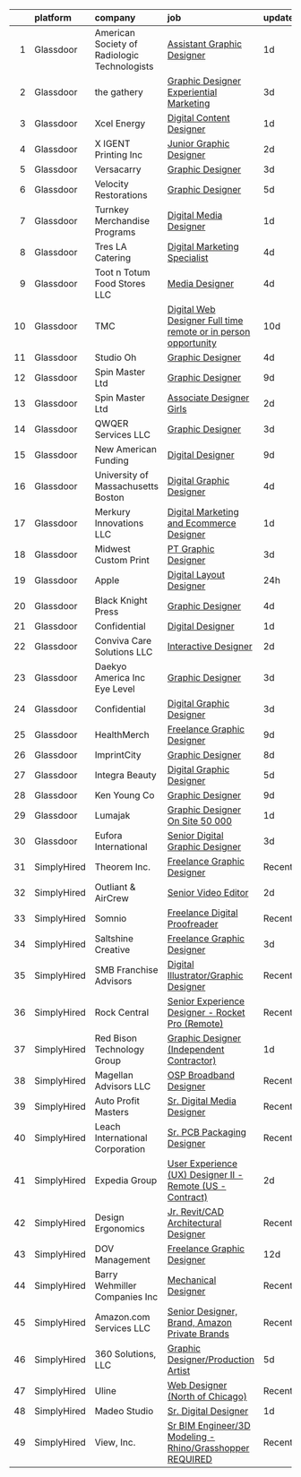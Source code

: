 

|    | platform    | company                                      | job                                                                                                                                                                                                                                                                                                                                                                                                                                                                                                                                                                                                                                                                                                                                                                                                                                                                                                                                                                                                                                                                                                                                                                                                                                                                                                                                       | update_time   | location                    |
|---:|:------------|:---------------------------------------------|:------------------------------------------------------------------------------------------------------------------------------------------------------------------------------------------------------------------------------------------------------------------------------------------------------------------------------------------------------------------------------------------------------------------------------------------------------------------------------------------------------------------------------------------------------------------------------------------------------------------------------------------------------------------------------------------------------------------------------------------------------------------------------------------------------------------------------------------------------------------------------------------------------------------------------------------------------------------------------------------------------------------------------------------------------------------------------------------------------------------------------------------------------------------------------------------------------------------------------------------------------------------------------------------------------------------------------------------|:--------------|:----------------------------|
|  1 | Glassdoor   | American Society of Radiologic Technologists | [Assistant Graphic Designer](https://www.glassdoor.com/partner/jobListing.htm?pos=113&ao=1110586&s=58&guid=000001822ef8e808af7808f78ab727b3&src=GD_JOB_AD&t=SR&vt=w&ea=1&cs=1_e053a789&cb=1658645441134&jobListingId=1008023483586&cpc=663B5FE45D73772E&jrtk=3-0-1g8nfhq7ajigl801-1g8nfhq7s2982000-db369ec28d4490c8--6NYlbfkN0DhKnTXE3X-Z3alnuZ5vr5IqMwopOp44gIsw0Xe6fXLvUAOVPUpriGuGVQ66ftvC7KPMXPaQx96Lb6wbWKv6ditIwN37xyOZVhKDcaIsz2A4uTphEku8PEqiMrhh_uBkMqeXIv42iubvaVrnA99or63_8H1rWvdDgSRj042mt0NbRAANDk6zXMFQDwfOncer-Rx_Xr7GGBInF57ASjWMlxKtTt-iaKORSskcc9LMUln-Ngdw5NW5hCM-z_ar6BwOltuQJMefwNkksv7vnls1dP80__kpoWI0RTnV4vf0RV9AlWfTMWOqM-OQfJ6w6_JrXNT5VFj33baEXGFVSqcVnZUsQI9EXvMK9VGdlfr6lR3JlWd7wYWtjKtI3_Mqv6G3CqN7wne6tIdxkq71uydI5VCvf_V5LnJ4M0g5VBJuzdwTDbLQGzifERIqXi3KkLyPmxAcI2Vtxi-BNBYpTnDp0eAOgoWhACAncCGokKs5KfKbGfU-O2MEtEL_2B6YOYyrJPlFJ77juZT8g%3D%3D)                                                                                                                                                                                                                                                                                                                                                                                                                                                         | 1d            | Albuquerque, NM             |
|  2 | Glassdoor   | the gathery                                  | [Graphic Designer   Experiential Marketing](https://www.glassdoor.com/partner/jobListing.htm?pos=122&ao=1110586&s=58&guid=000001822ef8e808af7808f78ab727b3&src=GD_JOB_AD&t=SR&vt=w&ea=1&cs=1_a2a54fc3&cb=1658645441136&jobListingId=1008017187478&cpc=1120CD366D53BFD9&jrtk=3-0-1g8nfhq7ajigl801-1g8nfhq7s2982000-e941fbeab4f19242--6NYlbfkN0AhP4lmMXA4RHoORBwMOO4jgGuXQdrOXeW1_tqLFfVzMw3j9mwMmWpE6nwtfBb7jXniFdM94X6M8o6FRX7nVjCnlx4iXXUYgaBqeFRykWBjoMEb1mPBD_02jZ3uMfN8VzseIutJM000zUf3hu4OAdpGhPivSXy-_MR2AXSO4Fg8cwHZuTjUWbAcVauo7gfEwbfhdVFR8M1rn3HX0cIELNMlciE3feybIEF_YZQgtDyNwONajHatzrswS9tUmYON1v7Rwb5JI0rdWfOwUgsOP6Qx0Xz7cINY6ZQXkTax0IC_F3-BMOH6UlmIulWjBX5N_JV0Fu9wQWuWW-3XvSbSX2cQvunctWUPm5qrPvE4hOU2m9fFPSTy_GMFzK0M20fZS1Zw2FA-BI0PPp6Gs1ayEGasBiM7wM8wOq-T8P_7s-vL9vjeYhUGy44NOWhPhzGmsu-DRFSZfx0b5hO3nnPu9LmwmfGwZEpd6SNytD7wWlfvBJppUmrmYm3UNcGy5uzEDOh1cIfcVs3-JyTnf8q5jcAZ)                                                                                                                                                                                                                                                                                                                                                                                                                                      | 3d            | Brooklyn, NY                |
|  3 | Glassdoor   | Xcel Energy                                  | [Digital Content Designer](https://www.glassdoor.com/partner/jobListing.htm?pos=106&ao=1110586&s=58&guid=000001822ef8e808af7808f78ab727b3&src=GD_JOB_AD&t=SR&vt=w&cs=1_e79f9511&cb=1658645441130&jobListingId=1008023317872&cpc=983919718F9DC6F6&jrtk=3-0-1g8nfhq7ajigl801-1g8nfhq7s2982000-5a1770a95ea4d002--6NYlbfkN0B-1D-e_ZYujhNkNlYyaLjJ6FcVQ233icvY0YU3o2VnplwYKKdLer6igUsC2PaWrJMWG-Ybd-4FPghJ8yLMIKWpZ1xxYxwTa0I0PDJ91X0syoYPmPc5jBJisa7nivRvQApROhyrFZxkD9RjUj0UZ4EZQQ1Y744EjDJP4VwDDtef-GTGDYYZ6-v9mTP4o6XK7cr4P9vxkm3jkHSPbnR6K3Gnz0OIPvnUAw1xVgQzXIQW5lTeM0tNHlm3wNapN9dRo3vkN0-UbUOk2Gv5yFJN4n0K8hqiAeOwgisWxeJHsMVEgOXtYTAKuy9BIN2M_eWl-Yt3NUa088LHroBx4mXQZxKa2YnO3KnvK933Ob9nADL6KIHy5gfAvv7uu3xha0gHAvYs8500zB_pTzxjBS0-F0QTUu0Yup8gN-HlybqNgUfFipfuECnl_Kk6YFJ2XU7EX3k4K5aczb9pLsntdO9cQmGP_z9HGxpqWbgXCXF68I4qnMNsCQAGy-NmWHN1gpxevLeF9zGY9JHsQbEcaav-Fl4m2hUxWA0EZ-paPYKT2MM_DlqewZjTmWhoILOzni1Wxn5qlJ_emK1O9wYJUlDAssRaFCdooBymg34%3D)                                                                                                                                                                                                                                                                                                                                                                              | 1d            | Minneapolis, MN             |
|  4 | Glassdoor   | X IGENT Printing  Inc                        | [Junior Graphic Designer](https://www.glassdoor.com/partner/jobListing.htm?pos=128&ao=1110586&s=58&guid=000001822ef8e808af7808f78ab727b3&src=GD_JOB_AD&t=SR&vt=w&ea=1&cs=1_38117607&cb=1658645441136&jobListingId=1008020261642&cpc=6FC5BA77C9A4CD78&jrtk=3-0-1g8nfhq7ajigl801-1g8nfhq7s2982000-9e1ea23e7bdf53de--6NYlbfkN0D5EoDI19pzLD_ZoAvoqM1-O9qeTV9KvYbDAr1-bMzVcQf2IFddxPxdTLFfgnBGWt2pBJ3Ap6GEHEWvhZok1qmUbiLP1DHJ8K9SGOPQ1vZ5JOWwxkcobzig3b6So5i7W1uexwMeC8tsmETSwbXmEEYEsntzB9wNJNx7zrzbrjPVzV08P19Zb1uszlBErIRxPECUdt5NAJruO-s3EgEvxfh9YhBtMBJx8o7UgmalML2m_UkkJIDDy1htK6YMX3lkk4WjQVJjZ3N9T95PbGIDrGCJE7V9VL429Ge1MJeuakUYD9MDFj4ErtdiI4W1ygIp8EvEch_T6TSK90XbjQMVmiS1ymVbPCKUcdeJlrL8BSEefWm3_BVxeviVXn7lMLZn2TPxh6usCbLxKWFfJR8o4u85J9qBmhFH6BzcG4eGgVBxwEsqftx5v4fhgzw3q1yBMCYM6P_vk6FFDcSdjT8fcHWDF8b4LoIBv0328hHRXbvFw7g9Amjlf_3EW1zRD6MVmDA%3D)                                                                                                                                                                                                                                                                                                                                                                                                                                                                          | 2d            | Los Angeles, CA             |
|  5 | Glassdoor   | Versacarry                                   | [Graphic Designer](https://www.glassdoor.com/partner/jobListing.htm?pos=109&ao=1110586&s=58&guid=000001822ef8e808af7808f78ab727b3&src=GD_JOB_AD&t=SR&vt=w&ea=1&cs=1_4fdec825&cb=1658645441132&jobListingId=1008017672861&cpc=9214EBE9D90A538C&jrtk=3-0-1g8nfhq7ajigl801-1g8nfhq7s2982000-d801e10d4984f239--6NYlbfkN0A8ZxQCGRbPf4-L_tRFNCKLwYFLWTqi7twj-YBKZhxzVsKJSaCovog1rmDhSgB7cKTPpawcUjI27D-i-uaqifI569uf02015HyDl3ANDlnInr8Ek9RJTCStcnK7ugj8e3R9Aw7FxZogke6NK-yVj8YGQavrq01g5rd40Z0dJs3eQBVx3nrrC3qquBLgj3-FETOsTG_AK3INxYl_QlWGZTft3NTw-Q8bRJP251ELBrppEtR_Qoz6J4VlSvBCM1ECx_niTJTFbYXmd71LCSna6_ndW_yRPoOksgBUByHox9jYFXGrZWyk-7pJk4-aji4dfEuv7r78xAMeECKDJW5vCy_9qMUhEcb47qhjax6Y6p1L4UvQYD308Tpx3pFAoZM4KbZXIh9HtL4cOaROX02PJrOyR1fg2_TMtLUx4sxh1NoWoMOImf2ZeoLj22z74u3aB6UzwKSeV3hAhKIHXqUCbPhd23tsSw9jDXTU52ekvZP3qITUsuG4Gue5jlCu5OMcpGRTYSTRiSGwJg%3D%3D)                                                                                                                                                                                                                                                                                                                                                                                                                                                                   | 3d            | Bryan, TX                   |
|  6 | Glassdoor   | Velocity Restorations                        | [Graphic Designer](https://www.glassdoor.com/partner/jobListing.htm?pos=116&ao=1110586&s=58&guid=000001822ef8e808af7808f78ab727b3&src=GD_JOB_AD&t=SR&vt=w&ea=1&cs=1_19274403&cb=1658645441135&jobListingId=1008013188084&cpc=61E17551093C17CB&jrtk=3-0-1g8nfhq7ajigl801-1g8nfhq7s2982000-718879dd498138ae--6NYlbfkN0AN77IQYG4qNB0SF0w9dx5AeT6p643ab1gAjaH6HGqssSTiJOziOUFQx-rkxQ2Qw5ZqiSzp86OiE4exoQJyMO2XAhdwGS-oqOCs2Pc9WhbFBAFnax7egHdK2Ha3IMrKVKM9fone8Cqh9ipemaNtng3ZfSxjancQh_XMC3MbpMmbdAtvXX8pZwUythVfsb4jJZ9c8ZAbfFfZLLIIYbb8fEue6qLD4Uh2lxLRJ6O1OpFXfhPJLqdqwbd2LR73GioGYSDq5s8QYlNcSZC7-yMrZXecgF2IjVgYXhU3KexUO1aIJfjYWZqYc_g8JdMPXXYUagdD-ULQqpJt91XEPZr4xDsWAp7d54lD2b3SPcIk8Rkzw9UcVsGtU6BG3yURQj0QtN3zDZ5WIRkZz1M21XoJR904D0DH4h6DTZnOAN-yyhOwTXoP9Himsp5Z0O9lU-XHsUYicdEfvpoWUMQfYys82ZdLga7soihxqtHFUl0QybZPilAx4k-dFCHAJST3_zOqzcAjvRaN3Simn-Zvn49dYBLmTN4ljgm5fHIVA4ZH7kc31url1OH8AyQtGAliyk9p7CZk7XSJvH-OH2jLN6uMqHOZtdFXib8_ndw4kVo2looNzQ%3D%3D)                                                                                                                                                                                                                                                                                                                                                                   | 5d            | Cantonment, FL              |
|  7 | Glassdoor   | Turnkey Merchandise Programs                 | [Digital Media Designer](https://www.glassdoor.com/partner/jobListing.htm?pos=103&ao=1110586&s=58&guid=000001822ef8e808af7808f78ab727b3&src=GD_JOB_AD&t=SR&vt=w&ea=1&cs=1_caae22f6&cb=1658645441130&jobListingId=1008022860996&cpc=179A63ACDFA89555&jrtk=3-0-1g8nfhq7ajigl801-1g8nfhq7s2982000-6439fe80ddf9d47f--6NYlbfkN0Dx3r3E47sSe5bB3PIy1uzBZvlB7xy2NhfhZMlxQTsxrEt812ZvUaCFuD04WpiL65QDQe2FaAnWzfZF8bFzOIjC9WOc9ELOjeL3-IasI1GEe6VV7HHzZqX82dTWULsYdvYwvyNjlB9jbKTLOHLStEVBqai3Sa2kJSylAmkkfkK98721Ii7HxS_r7E7gnc1XnYMBMBlPaSoJHc9i2jQIodZw4Omxgna8vsb7YJLjHn2IVXoahYwIBlL8rb9kiKaSjmCHKMXPtcXcExKMQfQbIRdb6nJzDGre1gpksaaWkD-6RhzGyJQAHRAMVvvTEzwfZBrYjf8lMWRysCtnGUvWv57rAjekp4ppAFQfXPmsV7SnClYJOaxlGJY5pqfr8okszibsUr9hK2WEwbeXsze93sa-F7pOkUxD23bd5czYC4AatHo1VdVOiVBVO2n0ahjrI_Ga6AHwM7BTRYFYdbPjEHL-GVXsbCfvXte4CyDCU_26OGxDu-Wl_bk_Jd23NMybry60g38SE2VaXQ%3D%3D)                                                                                                                                                                                                                                                                                                                                                                                                                                                             | 1d            | Battle Creek, MI            |
|  8 | Glassdoor   | Tres LA Catering                             | [Digital Marketing Specialist](https://www.glassdoor.com/partner/jobListing.htm?pos=130&ao=1110586&s=58&guid=000001822ef8e808af7808f78ab727b3&src=GD_JOB_AD&t=SR&vt=w&ea=1&cs=1_9d02c857&cb=1658645441136&jobListingId=1008014914231&cpc=42BEC95245890617&jrtk=3-0-1g8nfhq7ajigl801-1g8nfhq7s2982000-024b09e912742b98--6NYlbfkN0C19k_k2o8hzdgxFgA_UEc9b0ls3Is7lKF54jxowgy74gFOBUVYqicreGKNG9CtrV3jU38q2m8tnve4lGmr_BuuIL1H2BzOo2-vl9YUh421q9BM83aczBK2LkQ8Ygj1D9s9LsuP3hMO_X94bwR3Mrr9zAWTd-6M5MFEpbXU8ugFA9cM4SLGoRdqXcL4ZpwMOshLa30BfvVxWy4BaXtSlPi-rP18TFNE28bSAz7fSfuZ7rUTa7rj5P4yZO0Vf0dDEsqGgm2LjHO8-7EDPaHj5h6rBYXwd7r71GrxbrFlsto6I7wIqg_r7jD4tgVNY0qsRyzjoxjzM8BcwqjfItOzsrd94KNPttovbjp4299EiU_nOlRTbAC9516cfHbQ5qooSuxW5iNgHvNK6IkPUEemaRejcuAhBSmhvQJJPdiOiPHuLJJ8GVJcDrlnYVN88MjM9WXWybFyyCu2qMgmgRVutlrz_b6TGGWHsgvIP2i2OFAZWsUEH-5Pyzd6ZO2UDaZ8-pdnZBwhyyYShA%3D%3D)                                                                                                                                                                                                                                                                                                                                                                                                                                                       | 4d            | Los Angeles, CA             |
|  9 | Glassdoor   | Toot n Totum Food Stores  LLC                | [Media Designer](https://www.glassdoor.com/partner/jobListing.htm?pos=111&ao=1110586&s=58&guid=000001822ef8e808af7808f78ab727b3&src=GD_JOB_AD&t=SR&vt=w&cs=1_f3dc47f7&cb=1658645441133&jobListingId=1008014381399&cpc=76BDADE3D6D9A820&jrtk=3-0-1g8nfhq7ajigl801-1g8nfhq7s2982000-5bbd51cb50677fce--6NYlbfkN0C-DhQNmwg1Xw21IP8sDOh_3gsjAvXmKCbZ2k6OTTTvybAtb1TJ9W2f9W7oqZKodxTh4QpXHO9uJ-7u6e2sFSQAxRmpCjyGaGtDvfAzGr8OeJiqKZxXNSCIPvzAAT5ZMLCDD9bPs6k7iEO2nJUMJbEJM77ghQjpsQ5st8_cUk545h6DrqFGOeGa9m_FffVlTIptGztdWK48dC7JzopAszRNNr9o_8tjpF_V1AsgKH1IwI1jVvbcJB2y9wTGETyWsIT9o-Pr9NQ1cxzqSKpaYRzPtDyS2m6sYfaF2jvGiekllMb63FDJpN25bqwcEqxzAQL9as2X9Ek6-H_lDxYFhXa0fxc9-3F6w8yvg2qCcTnRoHPRLJveDupgompKMBSgB7oi7pnXjMxCDm6XslFilEAxVWztO7WB_tZwvystmkFIUmucK0jgumw11MpDYyIegbB0jEX0Aic729vcM3X5NHHinnQLRMGM8hTmdCgBumx-WK7qHHxEoSFK40ZB8px50hNZ1rX2rpclLDX9DwAPSTNMeiK21RRVCTc%3D)                                                                                                                                                                                                                                                                                                                                                                                                                                                        | 4d            | Amarillo, TX                |
| 10 | Glassdoor   | TMC                                          | [Digital Web Designer   Full time remote or in person opportunity ](https://www.glassdoor.com/partner/jobListing.htm?pos=123&ao=1110586&s=58&guid=000001822ef8e808af7808f78ab727b3&src=GD_JOB_AD&t=SR&vt=w&ea=1&cs=1_73275eb5&cb=1658645441136&jobListingId=1008002937055&cpc=B101C867B3EF2D75&jrtk=3-0-1g8nfhq7ajigl801-1g8nfhq7s2982000-a26bebdf1fb63f3d--6NYlbfkN0BplMsZ7EaIhGY7mYoBG98EI7b4UtQDV_xIzGnVofTarjH-XwNLMxjau36WeZZlqvPXURsZJw6N1TbFArSAJATZmDS0irV08MiWaJc8zHueBBJfkS69_gWiCqqj0e-4OJhmxLk7gTdA_7j0BcRCu7AWb1JkRS_NNaoF2J1DH56vcXkYkwlJaQnXn2_yCbA9DfrYTRf2Z4BKd9A0Io9CdcCA5GMjz9-9saOm7WItcugAcwEvulWoxbbet_OkuutBw50dHTGk4N2Le9AvJXVbSdUiGfVos3t4ybcDqNtXb4tbReWWPvlqNzSgLNL7OdGq6YVxBao4HNiyqRoMRYLVnNGJfYNEA465vWJsOfVFNwHwYk7uS1vdA3pn5Jd8OmzRJxBuHiWswy_GtssP6_wvZ8-OvYG8_rOcsYQIp7vD-M3MB67Q_dzhWmpJLE3MbN5LduZu4Gi_roThTJ8JKMflPUYt8-XFg_MOyIRb5ieuIcp10_SuwnXG9pmlZ4NzKKnQj6MFI6CkiTAkQVodZf1wa4l6DUj2oMV2OaDDyKrJ34q-Jg%3D%3D)                                                                                                                                                                                                                                                                                                                                                                                  | 10d           | Connecticut                 |
| 11 | Glassdoor   | Studio Oh                                    | [Graphic Designer](https://www.glassdoor.com/partner/jobListing.htm?pos=126&ao=1110586&s=58&guid=000001822ef8e808af7808f78ab727b3&src=GD_JOB_AD&t=SR&vt=w&ea=1&cs=1_c0269d03&cb=1658645441136&jobListingId=1008014763391&cpc=B076152010A3B66C&jrtk=3-0-1g8nfhq7ajigl801-1g8nfhq7s2982000-7f0a677e82384868--6NYlbfkN0AmLabXY7J6JPiiqr1lOxmFtP62cZVRFrUdLjQL4b-L8eQ7-McrdDuV3YRHJQOTQk174tc6JZEMj2QpUGftsfAO7GUij31hKg4Y7oKky-_lDOoRkdpghXACcRguC49d5mjaQVJDqGUQpRQ0YIExfbvSeERIUriCtVpel_zEhXiVTzm-3quUxj78ttm5LKc3vcg9oE4ntA0Sn9B5jwq75DkbyQG85FKFYXBUIoiGbgrR3qSqxmLWCRWa0FvzhWwLkiIjYsxZ_2W8KPcNyw8s9_V5B_HSkGY2L_hJB4IGUjmioVaoY5Fp2HmT3rdBwbKdHffySDMVoelTZUK43MKXqxkDEDs73AWNJxTuD788n8-CkU9YncYWGgd6AXgsfM6bsPxEEZMeV5NEMTYF0V04596MmgdGyCfZiZaViKoi_3XozNprtxvxlR6Oy4Yt5oldHOAOxP3uENUcsL80IDqVZ5tttj9XIH2hWTO9pAdteaPDH8TlQTyWLLfd)                                                                                                                                                                                                                                                                                                                                                                                                                                                                                               | 4d            | Irvine, CA                  |
| 12 | Glassdoor   | Spin Master Ltd                              | [Graphic Designer](https://www.glassdoor.com/partner/jobListing.htm?pos=102&ao=1110586&s=58&guid=000001822ef8e808af7808f78ab727b3&src=GD_JOB_AD&t=SR&vt=w&cs=1_cef2e2e4&cb=1658645441129&jobListingId=1008006194441&cpc=2DE7B0AC004BDF9C&jrtk=3-0-1g8nfhq7ajigl801-1g8nfhq7s2982000-89f725ba411851a2--6NYlbfkN0BvH3A8keRzMSHNNzpo8GRtlYiokHfs7hRv1iTbqYJ_v3EUQjdtkMnPMFLtVYawuvURRB5lOsxemCJH8Wi1_kXTK54QZo0iJrly-0b7w83BQ_iviPIAJaZWw5KoUGuYM0CbHyyBaYeu5Czi1Q2-Ewp0CCpdF07W0apBDOLdTF2YLIjVa16-iQ5F_V04QeWSs8cvMGSt0nwt3szH5lKS4GuQuZLkXLkPQpBFHIn67f0b0DrZh6KXNxB4demvSHBo1bw-wlUwHmEp-gaWPl7amAFshE-uoZ5kVoWrPvrVGTuFIc2LaxDwW9ZPJx0sxrFDdKIG2lr45BZb57dRYivP1Hn_m2-Lk3scvGXClSWyMu0cvclzdun46iyA5LcRNOuqAqD-cBRjjyvrbLw3AOXW05OrYW2K2AFn62P-hKYCkSuLwnXLJC-mVg2yPUHhbBjRg-Yu8JZAyuJKz9WV2hDPM8Gr1N1-4_zlKv3M4NAbZ1gSxy8USUc0CtJmocw3nlwVGk21WxAh6eDMlnUWncblf4DsxAFG5gjFk86irvRzmxFOhcthHvNyoH_bm-NwpDkWrfKEJ63fSCyqJolLopqregA9OqMB49AeCvbdhqnoCFXRKKDnE-plm-8YnZE-PwaAOnw03TjyZYD5_vjG1nccIUOu0MDPK7hqluE%3D)                                                                                                                                                                                                                                                                                                                      | 9d            | New York, NY                |
| 13 | Glassdoor   | Spin Master Ltd                              | [Associate Designer  Girls](https://www.glassdoor.com/partner/jobListing.htm?pos=101&ao=1110586&s=58&guid=000001822ef8e808af7808f78ab727b3&src=GD_JOB_AD&t=SR&vt=w&cs=1_649cbb5b&cb=1658645441128&jobListingId=1008019524976&cpc=8DC11E556441A3F3&jrtk=3-0-1g8nfhq7ajigl801-1g8nfhq7s2982000-5c78218c4af67109--6NYlbfkN0BvH3A8keRzMSHNNzpo8GRtlYiokHfs7hRv1iTbqYJ_v3EUQjdtkMnPMFLtVYawuvVqlbPi53LkV9FBX55Z6BqovyJTd2mkl9GNqM2d_y2pKVOtaO8yqK2Q3yO9dcjGx2vn1LspotqOuDmMap5wlvlGzWdINHDhnR506RIB-4GnALmJTq_VLoQkY9iHWdstSKabTufiQi3zMluKYnAEEl5ELkttcNMkAzDKAR_PdthRO476S_X2sZNAddejcXFQovKHWCutAfl3p_keyK3iaoXvMdJbylbQCUuzEi7XKmR3B_v94TIryzI7Oq1p2suN9y5j1NxPJOE6qBVLmQFO3mium96ZrzsP2wUFuw86yix7IakcpTyPOeD6Kx72csJhiRbkD79TJc47D2kks4ckSr27O0zFCdmFciSo06pXN_7q57nseR2lL1igCVRu9aGgSDASRNp8tzGfEElzliNmf_ms-Q7qNZhNEV7xYas9WJhMJbFIGtpaRLHvle0ogBat_OSxHtnkEj3bqGkq3RKteuTafWD-m-1JpCfalze_TbLqXfxy5XyxL7NKzCKzkxAKLBO6RPpALk3Jjngssh61XL1RjlLvLRSwhPGcyVcdREYWgaAdfUkzu_II0Gvj0KsPWkBMmj3qU2ChH459jOnGoRsPWwiX2RwSkwK_A_ULo4hQ9g%3D%3D)                                                                                                                                                                                                                                                                                               | 2d            | Los Angeles, CA             |
| 14 | Glassdoor   | QWQER Services LLC                           | [Graphic Designer](https://www.glassdoor.com/partner/jobListing.htm?pos=120&ao=1110586&s=58&guid=000001822ef8e808af7808f78ab727b3&src=GD_JOB_AD&t=SR&vt=w&ea=1&cs=1_b89b64d0&cb=1658645441135&jobListingId=1008018310784&cpc=0FE1F5EA2BC84A01&jrtk=3-0-1g8nfhq7ajigl801-1g8nfhq7s2982000-bbf8424b2678572a--6NYlbfkN0AtR68e5gWpPxoovZgA7Udo-dcymoK0NpHFMpIgh7LYz7ARrXsAkPKQYoskni4M5Tm49_lQtvjvzNLNE6fblBO6LmJTINRREnHdJt3mM_4VwHnPQGns7CFRndLJxJP33xbs84n0Kons-gvrS1qIONCISHtorH_ulhBXExZ-0x0ntSI8VVFSnqXmxm0ak0lJU7PeNj4AAmauZsZOGOlT3CkUWwKNr5sjXE2tJXqGGrEWOQMQ-39spACrraV5jYLGHLzOB5Ov0oWFwF8DXpuonyJH9X4sNUgPDHj8Bfqz4GAF4L1E6s77-Ac52NeeQGZfvhlTpEtDjminZkfT9S2Jvez52BXZ1YEV-7eoJELyIoImgXqH8ceiiZtYEed4oDd4kjtGLLPCkTSQD8sTZsA-akQjFkbGJfT2OCiWtQ-UGpm_lnYEWGg_UP9RoZmOhrcLXM-_N593pMe-kc6YARkvLSnHCbJ3OH5qV7Rve19TTCEsObzQLavOUNz-bASKj90JiAXb-kvdCwbENA%3D%3D)                                                                                                                                                                                                                                                                                                                                                                                                                                                                   | 3d            | Los Angeles, CA             |
| 15 | Glassdoor   | New American Funding                         | [Digital Designer](https://www.glassdoor.com/partner/jobListing.htm?pos=125&ao=1110586&s=58&guid=000001822ef8e808af7808f78ab727b3&src=GD_JOB_AD&t=SR&vt=w&ea=1&cs=1_5f817e61&cb=1658645441136&jobListingId=1008005604342&cpc=7F6F94E2229B3AB5&jrtk=3-0-1g8nfhq7ajigl801-1g8nfhq7s2982000-96c3d0f824927e96--6NYlbfkN0C2BFb7Ub2YUp4strrym9V3pWtjyRKtgHKt_kMzkewmGGJEved23y_kY-GSZp2akmMrMXBnf0_sPdCtSd-PsOEUyt98Mi-sR6I7bW0HgmIbOmUMY25IRArly9j6Qd8Aune8lrTsZEYIa91ohUTgu9UT6t137nsGeEKm-lxKnQqZh_-my8GcKR-aODhCp_jwJzM4Dlu2bnN1KRuMcTHGcKPJoHTZHY4i_ED230BWCvCBAmJxeCrrzm5blFraT1HHRwShnfyyB0SlOgHt7MpupdqCRCzHxWMbEs1NnXfPST0zebI0a2nEi-72bMIBLQPBG6rXjnadyEkHNQRccNL_aODxD5dIKuCRn1i2-nWFc8cQzE9bqJJ3KGolJTDuV2ERkDm0pgxsLS5CdOkWy0Kwnrty9sIcfCL7gzPI5YoDYI4D50KGunomqaqbcm110PI1QaUx83--tCf3gurB_wLTnd7bJ5SlqzbWpzuLKaeXHGxdNX7S3TeJ33uz4Nt3n8QX_MU%3D)                                                                                                                                                                                                                                                                                                                                                                                                                                                                                 | 9d            | Remote                      |
| 16 | Glassdoor   | University of Massachusetts Boston           | [Digital Graphic Designer](https://www.glassdoor.com/partner/jobListing.htm?pos=112&ao=1110586&s=58&guid=000001822ef8e808af7808f78ab727b3&src=GD_JOB_AD&t=SR&vt=w&cs=1_85954fcb&cb=1658645441133&jobListingId=1008014964219&cpc=5E31031E1AFF45A7&jrtk=3-0-1g8nfhq7ajigl801-1g8nfhq7s2982000-8b70a8eaa31edfc4--6NYlbfkN0BOsTZtD1MWJNjHX2VBq8FLDvIH-gLsnwmSGJ_DSZFcTubVkk3NCLU_h5BDSon7PBwyCKRFQGH0jcz9BkOovZokxfW_6w_PUzd_N3cdy_vH6D0gXp7A1EE9oPRjxmW1gHHjcqERMN1n0c-7BCkBhuywrN6BV9MCDkXvZ1SYgA_Ee25oaeKQntMt7BV1UK-oA1CPcKuIa8zlZqdF9JxSw0kTvnHddtlD7AEa19Y71fx2BnA-RuLAzuUp4Kda8UdwVNHCEyEwaOuqxteaJP09BtT4MRcMwDPHq2c0WXcYSti7Q5Dv_jIz9FgdcKGHOSHEkxXvS4eDGAjh6FwiWajppu7wFI_k9cjY2yu6UKa4EEKiBQrs_9O-Gklnf0Tn9VkiVV4Mbg2axSVzWhQm4kUta6Tg5UtIZg_0zx3Z3EsUogQh5jEJE-NAjGBLR2zWY9YKJE6aHfDSHWBVfwmzDBVvAKTBwPkVC1EjUNeaF1fxLTpoID5bA44qbP-q7u7esypc1vFA3SjcFKo5K3Jt4MGYpSZJTtA9NozKSXTKe2fOrRYKldsc3oeCr5sB)                                                                                                                                                                                                                                                                                                                                                                                                                            | 4d            | Boston, MA                  |
| 17 | Glassdoor   | Merkury Innovations  LLC                     | [Digital Marketing and Ecommerce Designer](https://www.glassdoor.com/partner/jobListing.htm?pos=114&ao=1110586&s=58&guid=000001822ef8e808af7808f78ab727b3&src=GD_JOB_AD&t=SR&vt=w&ea=1&cs=1_57eb051c&cb=1658645441134&jobListingId=1008022970526&cpc=70E6D4E49C80165A&jrtk=3-0-1g8nfhq7ajigl801-1g8nfhq7s2982000-1d7fefa7d9d12289--6NYlbfkN0AkPt_zjqtwA4oHEIJRTHkkLQJ8wvqnrVmnDdmwIggcHApE30dOvB2pZ9Hx6FENCw4jRcLtkT-Dqk2T5_ruZItNKpOUU3JVvWU2vdb17QAA2wS3D0JWzctK-iy3cwW-e39t7EfI9rztJ9VvNiP-0FH6-ajpxC31WJC_5sE8QJV605W_5wG3UPXmPnG_eMGlz6bKArek6D0CVgoKtFp9Us2JUurGUvhApXNNN3HfARO7ySnSeFmE1CthDQYV3mrbyWO7s-3ZaA8A9FkxCfxCf_U1Toy08W06cjcGMcDNk2HsfiaxpucLJTSanZX0-WwQ07vRs2G8xrLUoO8zDX0CaXX2ixgb73qXCCIedTDn3O1fJLUIiTh3OAhCoMhy3FOUhw2vK_l2GeY-cpVGAeO3kYjGNn_SNfWYxfuO-jmD4bW9s8ENktXGUfEdpMIN3XZ2grreUF8Ds7Ljjzc78Rcufmz7M6G6K3Ba7MXvncJrQjtsy0Q_AqX56zk2_7d5HcimzCI%3D)                                                                                                                                                                                                                                                                                                                                                                                                                                                         | 1d            | New York, NY                |
| 18 | Glassdoor   | Midwest Custom Print                         | [PT Graphic Designer](https://www.glassdoor.com/partner/jobListing.htm?pos=124&ao=1110586&s=58&guid=000001822ef8e808af7808f78ab727b3&src=GD_JOB_AD&t=SR&vt=w&ea=1&cs=1_c57e00fb&cb=1658645441136&jobListingId=1008017468848&cpc=59DF70BB7E75A6DF&jrtk=3-0-1g8nfhq7ajigl801-1g8nfhq7s2982000-8da2511ab7fca908--6NYlbfkN0D_KRozbKJx95I3LRYgbj09bqBDFeyQG4s8tCOB31p2DLulsme7CgWcKNEP-yAZ9KOdzgOCsA5jNrlrUlrh6z6XS_tkJMLDpNf8KZZtw_9N9VlW8aXh8A2UTiTw7NZbAV0U3lEFjx6O6Ku_tnfdd1iF8UzHdK6rfkObcvJw49G94cfXjP1wc-iUUIhf4rAPXDO3JNSbXB7-Du55kcLGGRARwef6tvwlFDXZe5pFALwfMs7WDO9iQgyw35l1RiEAkVwkq8k1TYnhSP5zJx4oR7klPDKvK6GPJY1tIdv4TjVaGOiN5RK3a55acYk4zSni6hzuk0B9wdNUR5L2PfK0DkESd2nice-oCewQ8xu_qQt16kW3SiBdwCo-ZY4spTb_rknROl-FLg6YMpEnDmkHLHaPvEMemPRT-7ztDC-CCUA8DvysHaHKMuS5vEDcZvZX99RAoWBSq8HWbu-nBkwrp7BnJT0BDL3JNllBYfWN7GnWNCcz4KlPQVqhHvOvTOEAzPUuUMUJK4O0Tg%3D%3D)                                                                                                                                                                                                                                                                                                                                                                                                                                                                | 3d            | Chicago, IL                 |
| 19 | Glassdoor   | Apple                                        | [Digital Layout Designer](https://www.glassdoor.com/partner/jobListing.htm?pos=107&ao=1110586&s=58&guid=000001822ef8e808af7808f78ab727b3&src=GD_JOB_AD&t=SR&vt=w&cs=1_a141cd29&cb=1658645441131&jobListingId=1008024922097&cpc=48B9F4758953335C&jrtk=3-0-1g8nfhq7ajigl801-1g8nfhq7s2982000-424390e584b2d53e--6NYlbfkN0BvKrLyj5gPmtZO9T8euul8TCxuuKNOtzRJOomxnwSEodTz2Bc-sPZlSXfvz6ygy0vCs2L9kcMpn2yyBntoSJ2AWeh0iqo3pEln1B96TiCk1C3Px4u08PU52jUMAuaibMmO7ZyNroSZUqrXG_k6Rpel_4jMZN7AmipAB6j6vaMbfNNRm3RpPQjpM3Uh-3rCPT8eEFN7Gl0SVH75e_Yfe9blLfiUCR0uFqYDb-Xjf1VoPu0Qrn8Q4PKT3byYUfU3wDFVCwzcsnUlY3q_DuJ_y4jYzGQAicfIdolep4dNR7t3b6zv5iUbjQB5nteE0AubNV-EauxdSldRjgPyJ0BKQLeJjoNFC0JyNILiSBcxk6BAjw2ifG0J52KGpglSgTv0QeFubNXrU_SGzM9PaOCYgtyxDxPUykqJl2xFQ37dmt8zzu0fTadwiEQ7LSYyVi8lDTlkVMkH_IBq6c2197CV_jVaRUGFOjyuUfPf2xi-ROtls0ooAydVUoGkr9BS6ifJv6rHMdVRyvVi5DieBCzjgAf5ngQo1yTisIxDCZJPiH51fDpQhUwEop3WGvF5AhFtFMkdoZbUPPu_N9zOw8EZUc-slP1jT4cENNE9-6KpUS8tpHKPm0oNc2jze8zKHr5kT6cZ0-fHO1zWiEBopHRACBjOzhS0Bvd9YPbmUK8kTy4CSuWphmOP0KYBQy3h8MtLwGU142u7sUvChuoqZZ1QP36XysayKQxGrvS_klcSlKxbn59EGnORWsNJN9UHLyqV7w0h0QE1T0XoNfX45xzSki0XxZhaG6s0aBwJmyZA_6SP399Q5a8AR-B24ZNRzPO7DKj9qhayDLgeaBSeSYy36-Ky-t5g3FCdKVMFNmQmdroZPWVBTnT13ppsPSDcsVxTgap3AXanev9dpsYV3emUkfUrAD67OMKQ3rCLrLwzCuc7Uso0V3bjQupF5ZGPZPbGWEEk4z_8OCQKBg%3D%3D) | 24h           | Austin, TX                  |
| 20 | Glassdoor   | Black Knight Press                           | [Graphic Designer](https://www.glassdoor.com/partner/jobListing.htm?pos=121&ao=1110586&s=58&guid=000001822ef8e808af7808f78ab727b3&src=GD_JOB_AD&t=SR&vt=w&ea=1&cs=1_dcbcff15&cb=1658645441136&jobListingId=1008015008184&cpc=A0032DE20586B9BD&jrtk=3-0-1g8nfhq7ajigl801-1g8nfhq7s2982000-caa53f0d8231535a--6NYlbfkN0Bf0ZyElH58HQJkPOZociBaMfq3gMyhBi_bc2E-7RcHgLSkSr9yhKH9iqHwsxHZ9l0xXhwA1WiOGcWffxDMSWJTw0JzX_6yQuwUthsrMJs1kah73ZIpf9MtJkM8V9Y4ObPLl2akNa06hZrbY8ot-6DW8eZbTcOaF6BjK6aRzjB3edA6N9QXivZjOZB9TzRr9MesTBwphi5OeT3FpQvEGkp0cK1zwN9HwuTKm3u84u_Q4TFxRuBWrxYztzUuzSSO2iN_mozlh-f7KQskX_tWOl3C_rO5PpCjEou1RxmApEEuqqnTq9niYD5JfCy7WhuBlQQQpVQL-5PTP8VAvwmhTueRiiLbSK41EboiyXK5nx5vf91gmxBegKPPpDQddePjXyQe91NoCGFRVF1gfoIHqe6VmzuUVddixbX4oUkD4UjLcUsaA5PtJTH8zuaI0Fh1AzNi4nAXs9X4dzJ3lnOvzv5MCb-6jmM1rO4ImkOVMb4yXzO3pWmFczaU)                                                                                                                                                                                                                                                                                                                                                                                                                                                                                               | 4d            | Collierville, TN            |
| 21 | Glassdoor   | Confidential                                 | [Digital Designer](https://www.glassdoor.com/partner/jobListing.htm?pos=110&ao=1110586&s=58&guid=000001822ef8e808af7808f78ab727b3&src=GD_JOB_AD&t=SR&vt=w&ea=1&cs=1_9e25dded&cb=1658645441133&jobListingId=1008022191061&cpc=14D5209370AEC984&jrtk=3-0-1g8nfhq7ajigl801-1g8nfhq7s2982000-a84466475f04a781--6NYlbfkN0ArY1wOoFoHiH0cZXue84_eRLMC6S8g2ZxsmsaniHvI28aS3Hu4xHe2h8lCfWt9d5FfzYXOYzW4hTg3hdQkFMEvEzA8tml44ubBdrGLGttx6duSn_yMbaEFCMKK5Tx2xqPCqhWw0U8eTYhRevnpIlW70dQ98I-qu_33e2tXY1fTKpRHT7O67qbdm9TudqcLitq6Ixkw2ETBJ_GBsCfHfM98j0iIDkAwirzHHElsjr7C_Ums3d7OKsVJK5DYjwTEI3KLgaNVlCpUknyASUbwXUhYMPcPiJRjP1Cqa-Pbi0rNHE1ooAVM9d66dEeSDtL1JodXpJ8TgdM2CCYNr2xo3cpQkN_nwJERNoj9v6iMr5jJ1Vx4C2VzLP3PW1b3ggQBejiqrL4OM52qD2xNDzIbd4N7LazHHUBnuhllCOJOndDenJVEOzmo4mqjuiF0gdVirgwmpaVHxl3IRBdCuHVZJBYH-nYIgFM8QNq-O4wEb0d7aVhZCxsoBlubGJX9TVPhjjIKdHXYzRs1vA%3D%3D)                                                                                                                                                                                                                                                                                                                                                                                                                                                                   | 1d            | Newark, DE                  |
| 22 | Glassdoor   | Conviva Care Solutions  LLC                  | [Interactive Designer](https://www.glassdoor.com/partner/jobListing.htm?pos=118&ao=1110586&s=58&guid=000001822ef8e808af7808f78ab727b3&src=GD_JOB_AD&t=SR&vt=w&ea=1&cs=1_2734fb99&cb=1658645441135&jobListingId=1008020446183&cpc=1120CD366D53BFD9&jrtk=3-0-1g8nfhq7ajigl801-1g8nfhq7s2982000-34ff42a6cf93e7af--6NYlbfkN0DTpne61UmFZM4rphN6Z_dPa1xbTMy_srCLEByaiB2DVbhP1pG3_chzlRlHh6a83L5tLEb5xpDPwcqT1RfxfE0VKdLke_IMRSCx-aPK656X1wObMu-TGQL1i37-VQnQyGvQuZ_065ec8Bz1HDpDmf5ecKYdK_TpvkI31fyz4ST_gXmFs5qfnfkwN3YDRD84Gv9Dd_8DhnY3lhBg1Et-ucBpL8tLLOLrxQ-fS-fhL8a7fVoQGWnRuRva0Hnj5Z80IKNYnWDtKD-_V2UFdzP2hS00jtMZe8bID5ZILQcE14vhvsHmaMHyvPO96m_DwHcB5weNNY18LKBk1Kry--ZOW0Z0K9twAlF5BpNMgokHNNyQcPk1cxiMwdNzgYFxaU1VuunM12yzIYSYTZ222lOn48qYwmnEmuyhlbdNf3wLiXToabJk1Etb8iEc5svDrddzJ_1Q-qIJwSnVojx96mjviXnxE0DnSSa9ISQyq-KAquJQbTGy5sSUx9KXbmnVzSUoG3hSB0asBoFznX02oJwYX1Ew)                                                                                                                                                                                                                                                                                                                                                                                                                                                           | 2d            | Remote                      |
| 23 | Glassdoor   | Daekyo America  Inc  Eye Level               | [Graphic Designer](https://www.glassdoor.com/partner/jobListing.htm?pos=127&ao=1110586&s=58&guid=000001822ef8e808af7808f78ab727b3&src=GD_JOB_AD&t=SR&vt=w&ea=1&cs=1_12cc133a&cb=1658645441136&jobListingId=1008017650135&cpc=2F9DD8B511C89582&jrtk=3-0-1g8nfhq7ajigl801-1g8nfhq7s2982000-d858aba460849d32--6NYlbfkN0AYUfIZYEnw0ZWLQ15-hEi6qBVkEbDaUIDtRag2rCwzGAj3vo72XA1axtogUjrSD6iE1JGB7_XAkS5O1B0R3UTl-10yR0U7K3NuegQyrJO_zwixnAMN4UtDPLB-oQtzynI2E8vOQv8hdpMhjf8jLkqKb-2ifbbym7I-g12E6AjjH1gk8339Qb8sDsS7Ufn2VIMVOWjTP9pQ__GjAwbr07z1MhVQnGZdnm1j_n_xMpaIbTXowS6hioD_bRG9DsH04HPxQYn25_5SPNLbKLYNuq_6oqJpKye4w8ir5dGNu8sdfbo1odaj7KqbnIXLp3qENIhD4ZWBAFfm2xkGSmWrwD_AYuBTgGYRjAM38wFVMnxcFCVG54g68VLAWwF4by5ak1jSd1ms2_qv9CjeznufdK3dPRvPjOQt-R5pr1LbHi6amSuYqnC0fHP5__sJ-FiK7I069vV44i6pxkMVfLuvc3rOJ4i1rCxq_vuKG9j-7KLMjUJgQ2qMTyGhoI-vgil-odo%3D)                                                                                                                                                                                                                                                                                                                                                                                                                                                                                 | 3d            | Ridgefield Park, Bergen, NJ |
| 24 | Glassdoor   | Confidential                                 | [Digital Graphic Designer](https://www.glassdoor.com/partner/jobListing.htm?pos=115&ao=1110586&s=58&guid=000001822ef8e808af7808f78ab727b3&src=GD_JOB_AD&t=SR&vt=w&ea=1&cs=1_980fdab4&cb=1658645441135&jobListingId=1008016999761&cpc=AF770993EC679D41&jrtk=3-0-1g8nfhq7ajigl801-1g8nfhq7s2982000-690415afa9cb6ac7--6NYlbfkN0ALlVE48MWrgt2d0mHJVX740zmIEL60xmbxF1imK6ySVBeWaqioyY8VQn1tb9SznQIB3UNan0uRPkJ03y8An8pfUNC1FRjLtcR1C6JjjxFUftMZBiDZETwIOGTtIPBJRtZ_rg1ldTdGYHurgvaaaDU-15mGd3qwdf2tVbL_Cl7HZUrUz-Ezb8ouRnkuwSl1d7XG_opuggKP4drYTjN3eGfsoY92aceKEwQbKghpe9YYX2-S-iwIBZdIKu6yLUr9vWRE9i4-9wS7pqQYov3cu9ysPT55a67sU_7GrCQadLBoqK8k2SU6GkAUXlmylpsnEY109jjmR_IhXxpm7fpEQqUR1HUwWpBmG7b73Dlt1GyCI1-PIFOreU6QM4WjLgjKFsYTJeR6Ti6MY5Fpjv7e0zFXpzOyYUdK8_NiPWvHwD1Pjmpn171n8ccfY9zi33dhNoBtaEiaoiAFNsTCOx8ij_TjW7lQLNaNvsHtbKJKKiGnCxdcUgo6kh7oiTrDBZYygqjUWEEx5Dxx1w%3D%3D)                                                                                                                                                                                                                                                                                                                                                                                                                                                           | 3d            | Fairfax, VA                 |
| 25 | Glassdoor   | HealthMerch                                  | [Freelance Graphic Designer](https://www.glassdoor.com/partner/jobListing.htm?pos=119&ao=1110586&s=58&guid=000001822ef8e808af7808f78ab727b3&src=GD_JOB_AD&t=SR&vt=w&ea=1&cs=1_37203315&cb=1658645441135&jobListingId=1008005751463&cpc=A65DF3A704A48F9B&jrtk=3-0-1g8nfhq7ajigl801-1g8nfhq7s2982000-d04551f9b2678583--6NYlbfkN0CJfBDSEeEc7eUnd5rVrn_aucFjVrvzgr_Il_-mepVEc-BLHCDOq-mgCmeFXAeYHsF02brgSvziQCU-GFCF8qBdIgZ04X2e8CQON-LG0-R62OPXwxprqx22bF7M5wxVJHq92As2CIT941S1gZZvlDWFP2MWM1HNHby7FZViwuXuOIwvH4DhgIfXsCY_sHGqok74pqOe_WJPXvqrAIpGisWO_JttEWy26fhDt53Z5KmeohjDf2bqFlnNexx5Bsx3vyylxPL_ZYA8XmEE8Q-lH9BCvQBzwMAawcQLHqbCT06BNRJWPthEf0AQ3v7LBckFC1sR8X-TYotDsSZj6b14wW9b6DxNY9oR0Xy7TOtWdgC7OTqmKdyaprSsAld1T0CMCEQszp7ViTUSJtzwKuPwzUZ-QQ5UsvGBqXpfPHyCf-LsyP42HXQ80UPozDxggNuZVcNTaR71EiW70vz9W22_zSoY4JeSky7ik-F-D5QLZuBDLsXNz8pOyy_PF9ObHTvVH3j_roCDOwQA-w%3D%3D)                                                                                                                                                                                                                                                                                                                                                                                                                                                         | 9d            | Miami, FL                   |
| 26 | Glassdoor   | ImprintCity                                  | [Graphic Designer](https://www.glassdoor.com/partner/jobListing.htm?pos=108&ao=1110586&s=58&guid=000001822ef8e808af7808f78ab727b3&src=GD_JOB_AD&t=SR&vt=w&ea=1&cs=1_9dab95b9&cb=1658645441131&jobListingId=1008008239786&cpc=D8FBC54B4F16B65F&jrtk=3-0-1g8nfhq7ajigl801-1g8nfhq7s2982000-7ea1ba4286dd2615--6NYlbfkN0CtVbCdb7HNiGK-j12DyON91kalj8bUwhHK1hrWClSkaSyd9sOLDTHuiVDBxyqa3gCCeipHwdQoH-fiSLvy30YP4NvFIVRBnabdvxx04vo4QzgBaG6FIV5tX0akNf1Jnrk23lMyTBSioAlpfi2ZweB4PcCBKFh_CH7NkhHF-qcveSbDdYzfpUvX2FuLAQ1ucIfxkYABoSlxl7mTcVCWAZo4MOKPqMiy9ukcdPYQktwIQMU-tGDT_vc8xNb0SB3u2k-NHVkhka10zoOfoCyUSrJJcQ3MLvkyLXkUsHMc6sges4nM4NhTxuuNhuPVi3RlKyq8SRse74GvS-b0F-Cw_hXdY4ag5DWNGf53O6ThiAmMWmktpH2INrzwZpu3J15pIfe0K1W0aJB-r9jV1k03DcwjBnoEe1tHNe3dWFmGuAx3v6T_cHafVzaCecQxFzlek8BuL7SsRLIaA0gerbog_qHhDwxkWlYHTjM5LgSS-q_ckePJIo6WKnyQv3rdz_VdEPY%3D)                                                                                                                                                                                                                                                                                                                                                                                                                                                                                 | 8d            | Meridian, ID                |
| 27 | Glassdoor   | Integra Beauty                               | [Digital Graphic Designer](https://www.glassdoor.com/partner/jobListing.htm?pos=104&ao=1110586&s=58&guid=000001822ef8e808af7808f78ab727b3&src=GD_JOB_AD&t=SR&vt=w&cs=1_ed9137f9&cb=1658645441129&jobListingId=1008012336393&cpc=88FE657033F128A5&jrtk=3-0-1g8nfhq7ajigl801-1g8nfhq7s2982000-37195827677686c7--6NYlbfkN0COPWdwSCJPOAkyDe9Lh599O1TcTE17zEfW1nzWD1f-ehRXKnSDZcMQaxUOmgOCqrfKsbX90GBTZNBdoFwzKw4xyzuy9uUfwLpEzqhVdCDK77pDyybizi4myMQen5kF5VIotDpc5ACv4Jm6dhkrqCZqhrqlFPoR34VPv1qV4MCUWfBcmPVeeIM6YesIDCl3zlSL898US5eef9Vs4ZUw9Y9WA5S2ElijY8s1n2t9A1YkEvBkKZTQ8y0MYDLeQ5YmnCk2HXjcOZnrdsQ82ofEblKWegmHqqkTAuRj5aZI23sCcUXUAX-Zkzv7k7NAwaDZEmCmd87RNz0Eid8EykhNcR-WL3L_znsxj-gDHLTAe-lEtQZKZK4f_KLDYUeayhB7tbvlvZTHuw0OU24pSgopptbni413PmFmgFgg-AMg79HcAtiLr9DpncYg6topTJ4RygTUVtkfJBnsh3eIUlcURic9KYI_lH8wqjZBI3fNnjq4VmD3PVZomsNXMqQ2QEGi0hexnKGDa2pvVUoZ7EibHGl2Nw52ycpvffnf1yUdF_W7HpGwg6Y_0718jx8BphbRxa9hG_n98Z-8abtFmC4IpOOv)                                                                                                                                                                                                                                                                                                                                                                                            | 5d            | Chatsworth, CA              |
| 28 | Glassdoor   | Ken Young Co                                 | [Graphic Designer](https://www.glassdoor.com/partner/jobListing.htm?pos=117&ao=1110586&s=58&guid=000001822ef8e808af7808f78ab727b3&src=GD_JOB_AD&t=SR&vt=w&ea=1&cs=1_32187881&cb=1658645441135&jobListingId=1008005329681&cpc=BAB9AA3F436D8911&jrtk=3-0-1g8nfhq7ajigl801-1g8nfhq7s2982000-cfcca03b28e40c8b--6NYlbfkN0BxkLIcfe0oqaYINownie861a0BJtkzmJW-WyGv8J0JYIhtfgDOowTG2-BFXkaaNWOzXNCSvkKIF14mt3E_OwBur0wXJ7-kIsH-6ntnb6xUaFNjCy5INx1Q7S1hy0UKdEwk71EvTsJMr0W7UW2l0nXAv_xjt4wAIS1JwLaP4xhVIfSbVHWinyNj3bPWgAcRf9YOUWslaqgEDQkPrnKqX9OHjMzkm7P_p2Z8CYRaTlvfwlcfQszklDAsPwwfcJ8_c6I1MCK1Kc6Gs3p53eyS1c75Sqx-DDKrj0oiRkRDk5DxHrrxwx1ApolYSAyhaKW3iwGCrSDyh0VjPrfK5FqYOAqlv3bH2uPxaSSOCIkWikMGKqch7ejBl5GpiYybGCf6j3nIurLp4RPtRtyINOd8Q2ZrOCJLzw10k4UleotOim5ss4rfWCBAzgg2PNh4UoUy2CNwnzoTDkyvZ4Sivj10ycuBYCN7yoV0jH39YP-JOpopWFnykUisasFY)                                                                                                                                                                                                                                                                                                                                                                                                                                                                                               | 9d            | Cairo, GA                   |
| 29 | Glassdoor   | Lumajak                                      | [Graphic Designer  On Site     50 000 ](https://www.glassdoor.com/partner/jobListing.htm?pos=129&ao=1110586&s=58&guid=000001822ef8e808af7808f78ab727b3&src=GD_JOB_AD&t=SR&vt=w&ea=1&cs=1_25f2effb&cb=1658645441136&jobListingId=1008023093066&cpc=5EFBB0462F9C6B7A&jrtk=3-0-1g8nfhq7ajigl801-1g8nfhq7s2982000-c1bee7c6e71f1d67--6NYlbfkN0Bzkuy17zoNwKMVjyusHhR7JNYo3SmelKzW8jp1Pa4Tk0S1mKZ-8FqdgNoVRn-JpLDLTRrq0dkJ3Ok4TnQ627Cnz1-HDUXegZ7ozdz-r2g8ufZHHSumg7yEKrIbc7vsxMDPn_d0Cu1OHfI1lou_v-b1fl3rTl5Z4osK2ecxlIs25RC2i-5mvpErFCzG1zOBOy3RlZLGyA3gUPl49qO205KdcaG3HYRVoRzIF1nipclXdwuriZlwBeP5lkwCgN-cs9IKHRArfCaDP3Ho_GlKNik4TItBUvUTSCY3IA1GVLUxhPxfLohkX9JHksPOWJYhuWbap47088D8mBjQeEnNSGtFRUGhyDcTAAEqXjsap-_X6xgcuPMnWwRCAaeNa2HHwa7OiqGkBwjlX8J9BphkVpHtIlxEyuDAlI-v6O042CghNvXF8KmCW5ScIDQPVUz7i5NvgWH3lIpFjAywKdF6eKp3wYTJVQgj5zuQuiR19rFeGpgakB7_pOTo-OsJUB0P_NI%3D)                                                                                                                                                                                                                                                                                                                                                                                                                                                            | 1d            | Carrollton, TX              |
| 30 | Glassdoor   | Eufora International                         | [Senior Digital Graphic Designer](https://www.glassdoor.com/partner/jobListing.htm?pos=105&ao=1110586&s=58&guid=000001822ef8e808af7808f78ab727b3&src=GD_JOB_AD&t=SR&vt=w&ea=1&cs=1_22acf010&cb=1658645441131&jobListingId=1008017386109&cpc=85DB4C1C8FC4A2A3&jrtk=3-0-1g8nfhq7ajigl801-1g8nfhq7s2982000-b6b3417c8e5e281b--6NYlbfkN0BTy4Vq3kUv-8E8fBOrhZt-7WJQYqv7u2ur6JnxlE7nq1comPzfAdnLyFCIAUk8h664FOZxLO2eQHqDnM4zFCdTI4imJW-GEMdsdyuAqUYhFwxBJ0jxOIDiJLhiB22LBFA8979PKd4tqPx9fiULdK6h1FVJTaMjYKe2sIRjzs_pk4eoh11eb7dkaZNx7mw4R42MgkVxKBtev-KtcdKytzMHXBxJOoXIGrlLO5v2B3Rm53mEMTMYJEXX_36F4xbSjE-QZSZQAUdb985D6WWduEYwSpA7OTcMo0w44OHDFwZ1s4PH2pf5UpnQ5s3bUUfFjnPOjEcSX0wbhPnUkTU0-MfwKRzX5Lb0MmUfGI28-T8fqr6y5zO7Mix6iUaa1IIa9JzljsJZis9PcUtA712GZjaG096CBQa0C2Qmi2ZpA-P3nWJRT0_jWqyDi5D35BMggmpNtvjw25C3Uq17xIycA1rO_mcj6b8BdlNSz6A6Gb6ioBypl8EldphXG4Uq3jTtnwqTyMpRWJzBlQ%3D%3D)                                                                                                                                                                                                                                                                                                                                                                                                                                                    | 3d            | Carlsbad, CA                |
| 31 | SimplyHired | Theorem Inc.                                 | [Freelance Graphic Designer](https://www.simplyhired.com/job/X9uns7gwmHwlm_ccFdh4AiB-UXISgpLZ7m-DP3rc-uv3Ok7Ouux7Ig?q=digital+designer)                                                                                                                                                                                                                                                                                                                                                                                                                                                                                                                                                                                                                                                                                                                                                                                                                                                                                                                                                                                                                                                                                                                                                                                                   | Recently      | Remote                      |
| 32 | SimplyHired | Outliant & AirCrew                           | [Senior Video Editor](https://www.simplyhired.com/job/sToKL0n2mEBTGwuvwTy8FweE4mKKPoU7y-1rXwuUrHD0qt1df8fURA?q=digital+designer)                                                                                                                                                                                                                                                                                                                                                                                                                                                                                                                                                                                                                                                                                                                                                                                                                                                                                                                                                                                                                                                                                                                                                                                                          | 2d            | Remote                      |
| 33 | SimplyHired | Somnio                                       | [Freelance Digital Proofreader](https://www.simplyhired.com/job/sDnJQ-L_kE6efeScUKLWhZxdSsYdJJ8MP13yhRS5FaeFD-_A8gr1qA?q=digital+designer)                                                                                                                                                                                                                                                                                                                                                                                                                                                                                                                                                                                                                                                                                                                                                                                                                                                                                                                                                                                                                                                                                                                                                                                                | Recently      | Austin, TX                  |
| 34 | SimplyHired | Saltshine Creative                           | [Freelance Graphic Designer](https://www.simplyhired.com/job/r3rQMTjSSo2CMiI7j06T_LX58yf_VXJjNBTtlRQlDF3D6aVZqmjRBQ?q=digital+designer)                                                                                                                                                                                                                                                                                                                                                                                                                                                                                                                                                                                                                                                                                                                                                                                                                                                                                                                                                                                                                                                                                                                                                                                                   | 3d            | Oahu Island, HI             |
| 35 | SimplyHired | SMB Franchise Advisors                       | [Digital Illustrator/Graphic Designer](https://www.simplyhired.com/job/8losub6_ILil13F0GnS6wgsyADSZ3qbqZG9ugB3tD5jYP4yUi78zsA?q=digital+designer)                                                                                                                                                                                                                                                                                                                                                                                                                                                                                                                                                                                                                                                                                                                                                                                                                                                                                                                                                                                                                                                                                                                                                                                         | Recently      | Remote                      |
| 36 | SimplyHired | Rock Central                                 | [Senior Experience Designer - Rocket Pro (Remote)](https://www.simplyhired.com/job/WFOQFrw2mphynW-NsIpy91iE8xWR5Lm0fNy65Uhq_2M__KiA2xz0ow?q=digital+designer)                                                                                                                                                                                                                                                                                                                                                                                                                                                                                                                                                                                                                                                                                                                                                                                                                                                                                                                                                                                                                                                                                                                                                                             | Recently      | Detroit, MI                 |
| 37 | SimplyHired | Red Bison Technology Group                   | [Graphic Designer (Independent Contractor)](https://www.simplyhired.com/job/QjfxMo_gOtmWxzl2UllOJwVOc2JVkSlnfxHTKMmHSXI6cRU7kvMrjQ?q=digital+designer)                                                                                                                                                                                                                                                                                                                                                                                                                                                                                                                                                                                                                                                                                                                                                                                                                                                                                                                                                                                                                                                                                                                                                                                    | 1d            | Remote                      |
| 38 | SimplyHired | Magellan Advisors LLC                        | [OSP Broadband Designer](https://www.simplyhired.com/job/ciuxo51gbko7GffD52DKo4UpAg6AQGeZqyURjzVjvA0YPEL1oa4Oqg?q=digital+designer)                                                                                                                                                                                                                                                                                                                                                                                                                                                                                                                                                                                                                                                                                                                                                                                                                                                                                                                                                                                                                                                                                                                                                                                                       | Recently      | Kansas City, MO             |
| 39 | SimplyHired | Auto Profit Masters                          | [Sr. Digital Media Designer](https://www.simplyhired.com/job/9UQfh1p558RdO_uM8_28SHexgv17MFg5hNd5cEXFB4KD3ECcbjCoGQ?q=digital+designer)                                                                                                                                                                                                                                                                                                                                                                                                                                                                                                                                                                                                                                                                                                                                                                                                                                                                                                                                                                                                                                                                                                                                                                                                   | Recently      | Littleton, CO               |
| 40 | SimplyHired | Leach International Corporation              | [Sr. PCB Packaging Designer](https://www.simplyhired.com/job/CY_L3ifU6jHJIruCEt2By_gDJBLASOEM4rp4V4wOYWCvOYRfJANygg?q=digital+designer)                                                                                                                                                                                                                                                                                                                                                                                                                                                                                                                                                                                                                                                                                                                                                                                                                                                                                                                                                                                                                                                                                                                                                                                                   | Recently      | Buena Park, CA              |
| 41 | SimplyHired | Expedia Group                                | [User Experience (UX) Designer II - Remote (US - Contract)](https://www.simplyhired.com/job/09HbBvc8-La1dSjCQcr5xVrMy2dCE4ENyjMRmvo-AyWpKzijy8JdHg?q=digital+designer)                                                                                                                                                                                                                                                                                                                                                                                                                                                                                                                                                                                                                                                                                                                                                                                                                                                                                                                                                                                                                                                                                                                                                                    | 2d            | Remote                      |
| 42 | SimplyHired | Design Ergonomics                            | [Jr. Revit/CAD Architectural Designer](https://www.simplyhired.com/job/vALSwbc074iJ6CuqZVpoNo7oxSbm0chbGHQEoIWHTRW4m4zjbnB2iA?q=digital+designer)                                                                                                                                                                                                                                                                                                                                                                                                                                                                                                                                                                                                                                                                                                                                                                                                                                                                                                                                                                                                                                                                                                                                                                                         | Recently      | Fall River, MA              |
| 43 | SimplyHired | DOV Management                               | [Freelance Graphic Designer](https://www.simplyhired.com/job/RvKGVsfe1Isf9oLE0Pz8M-KNbWFwbZ5_5pk-4L4hFMgEOmlnAsghWA?q=digital+designer)                                                                                                                                                                                                                                                                                                                                                                                                                                                                                                                                                                                                                                                                                                                                                                                                                                                                                                                                                                                                                                                                                                                                                                                                   | 12d           | Remote                      |
| 44 | SimplyHired | Barry Wehmiller Companies Inc                | [Mechanical Designer](https://www.simplyhired.com/job/nogCLgGxeqQAob49ANlKhZksmCTLtX5prc4aRaxtOowkobi4i6q-mA?q=digital+designer)                                                                                                                                                                                                                                                                                                                                                                                                                                                                                                                                                                                                                                                                                                                                                                                                                                                                                                                                                                                                                                                                                                                                                                                                          | Recently      | Sheboygan, WI               |
| 45 | SimplyHired | Amazon.com Services LLC                      | [Senior Designer, Brand, Amazon Private Brands](https://www.simplyhired.com/job/jbR_pkGK3AQCPHTt8AdR8pYdEZRGa1fLDkod11wpGOiHPJHoiC7wOw?q=digital+designer)                                                                                                                                                                                                                                                                                                                                                                                                                                                                                                                                                                                                                                                                                                                                                                                                                                                                                                                                                                                                                                                                                                                                                                                | Recently      | Remote                      |
| 46 | SimplyHired | 360 Solutions, LLC                           | [Graphic Designer/Production Artist](https://www.simplyhired.com/job/wTKuKhJFue8gAenatIutsqNnn1KWWLvcslbVcB2Shz7OnZLg523oNA?q=digital+designer)                                                                                                                                                                                                                                                                                                                                                                                                                                                                                                                                                                                                                                                                                                                                                                                                                                                                                                                                                                                                                                                                                                                                                                                           | 5d            | Remote                      |
| 47 | SimplyHired | Uline                                        | [Web Designer (North of Chicago)](https://www.simplyhired.com/job/R7nnTqvsbmA4vbD-Y5wWE_kvbR_E8JahJe36WFvxALSsjU3nTzxarA?q=digital+designer)                                                                                                                                                                                                                                                                                                                                                                                                                                                                                                                                                                                                                                                                                                                                                                                                                                                                                                                                                                                                                                                                                                                                                                                              | Recently      | Chicago, IL                 |
| 48 | SimplyHired | Madeo Studio                                 | [Sr. Digital Designer](https://www.simplyhired.com/job/nFBLwy7EhXtsAbQkWHQiizABMpZmfib2mmNIK-MzVouGsGPKY7foKw?q=digital+designer)                                                                                                                                                                                                                                                                                                                                                                                                                                                                                                                                                                                                                                                                                                                                                                                                                                                                                                                                                                                                                                                                                                                                                                                                         | 1d            | United States               |
| 49 | SimplyHired | View, Inc.                                   | [Sr BIM Engineer/3D Modeling - Rhino/Grasshopper REQUIRED](https://www.simplyhired.com/job/r-EMDI_VtGPS56wqXDwIvVVf9Wc0_fV24JlkHogXp_SHsFRKSxtw7Q?q=digital+designer)                                                                                                                                                                                                                                                                                                                                                                                                                                                                                                                                                                                                                                                                                                                                                                                                                                                                                                                                                                                                                                                                                                                                                                     | Recently      | Milpitas, CA                |